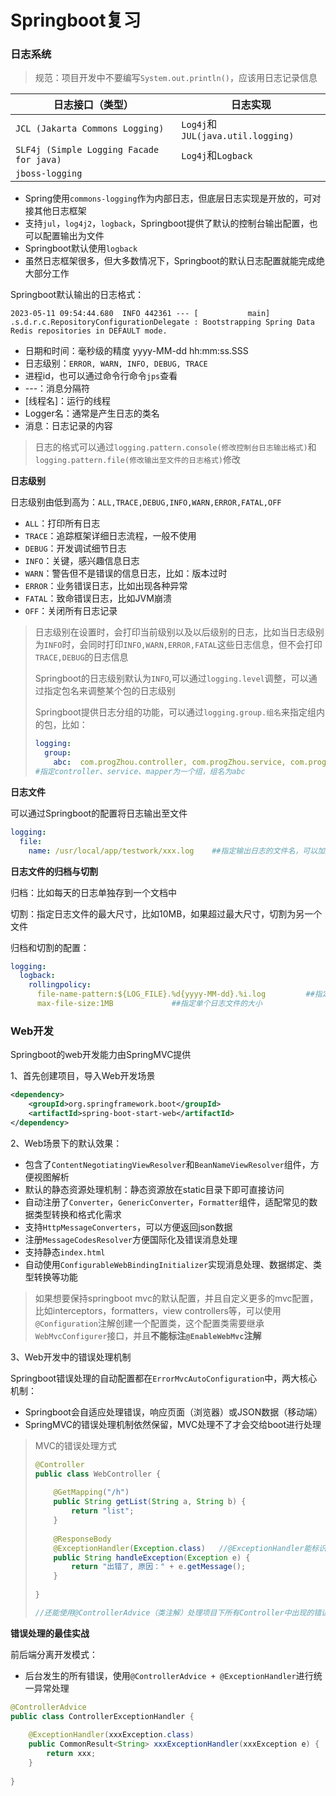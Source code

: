 # Springboot复习

### 日志系统

> 规范：项目开发中不要编写`System.out.println()`，应该用日志记录信息

| 日志接口（类型）                         | 日志实现                          |
| ---------------------------------------- | --------------------------------- |
| `JCL (Jakarta Commons Logging)`          | `Log4j`和`JUL(java.util.logging)` |
| `SLF4j (Simple Logging Facade for java)` | `Log4j`和`Logback`                |
| `jboss-logging`                          |                                   |

+ Spring使用`commons-logging`作为内部日志，但底层日志实现是开放的，可对接其他日志框架
+ 支持`jul`，`log4j2`，`logback`，Springboot提供了默认的控制台输出配置，也可以配置输出为文件
+ Springboot默认使用`logback`
+ 虽然日志框架很多，但大多数情况下，Springboot的默认日志配置就能完成绝大部分工作

Springboot默认输出的日志格式：

```
2023-05-11 09:54:44.680  INFO 442361 --- [           main] .s.d.r.c.RepositoryConfigurationDelegate : Bootstrapping Spring Data Redis repositories in DEFAULT mode.
```

+ 日期和时间：毫秒级的精度  yyyy-MM-dd hh:mm:ss.SSS
+ 日志级别：`ERROR, WARN, INFO, DEBUG, TRACE`
+ 进程id，也可以通过命令行命令`jps`查看
+ ---：消息分隔符
+ [线程名]：运行的线程
+ Logger名：通常是产生日志的类名
+ 消息：日志记录的内容

> 日志的格式可以通过`logging.pattern.console(修改控制台日志输出格式)`和`logging.pattern.file(修改输出至文件的日志格式)`修改

**日志级别**

日志级别由低到高为：`ALL,TRACE,DEBUG,INFO,WARN,ERROR,FATAL,OFF `

+ `ALL`：打印所有日志
+ `TRACE`：追踪框架详细日志流程，一般不使用
+ `DEBUG`：开发调试细节日志
+ `INFO`：关键，感兴趣信息日志
+ `WARN`：警告但不是错误的信息日志，比如：版本过时
+ `ERROR`：业务错误日志，比如出现各种异常
+ `FATAL`：致命错误日志，比如JVM崩溃
+ `OFF`：关闭所有日志记录

> 日志级别在设置时，会打印当前级别以及以后级别的日志，比如当日志级别为`INFO`时，会同时打印`INFO,WARN,ERROR,FATAL`这些日志信息，但不会打印`TRACE,DEBUG`的日志信息
>
> Springboot的日志级别默认为`INFO`,可以通过`logging.level`调整，可以通过指定包名来调整某个包的日志级别
>
> Springboot提供日志分组的功能，可以通过`logging.group.组名`来指定组内的包，比如：
>
> ```yaml
> logging:
>   group:
>     abc:  com.progZhou.controller, com.progZhou.service, com.progZhou,mapper
> #指定controller、service、mapper为一个组，组名为abc
> ```

**日志文件**

可以通过Springboot的配置将日志输出至文件

```yaml
logging:
  file:
    name: /usr/local/app/testwork/xxx.log    ##指定输出日志的文件名，可以加上路径，如果不加，则默认生成至项目同文件目录下
```

**日志文件的归档与切割**

归档：比如每天的日志单独存到一个文档中

切割：指定日志文件的最大尺寸，比如10MB，如果超过最大尺寸，切割为另一个文件

归档和切割的配置：

```yaml
logging:
  logback:
    rollingpolicy:
      file-name-pattern:${LOG_FILE}.%d{yyyy-MM-dd}.%i.log         ##指定日志归档的命名格式
      max-file-size:1MB             ##指定单个日志文件的大小
```

### Web开发

Springboot的web开发能力由SpringMVC提供

1、首先创建项目，导入Web开发场景

```xml
<dependency>
    <groupId>org.springframework.boot</groupId>
    <artifactId>spring-boot-start-web</artifactId>
</dependency>
```

2、Web场景下的默认效果：

+ 包含了`ContentNegotiatingViewResolver`和`BeanNameViewResolver`组件，方便视图解析
+ 默认的静态资源处理机制：静态资源放在static目录下即可直接访问
+ 自动注册了`Converter`，`GenericConverter`，`Formatter`组件，适配常见的数据类型转换和格式化需求
+ 支持`HttpMessageConverters`，可以方便返回json数据
+ 注册`MessageCodesResolver`方便国际化及错误消息处理
+ 支持静态`index.html`
+ 自动使用`ConfigurableWebBindingInitializer`实现消息处理、数据绑定、类型转换等功能

> 如果想要保持springboot mvc的默认配置，并且自定义更多的mvc配置，比如interceptors，formatters，view controllers等，可以使用`@Configuration`注解创建一个配置类，这个配置类需要继承`WebMvcConfigurer`接口，并且**不能标注`@EnableWebMvc`注解**

3、Web开发中的错误处理机制

Springboot错误处理的自动配置都在`ErrorMvcAutoConfiguration`中，两大核心机制：

+ Springboot会自适应处理错误，响应页面（浏览器）或JSON数据（移动端）
+ SpringMVC的错误处理机制依然保留，MVC处理不了才会交给boot进行处理

> MVC的错误处理方式
>
> ```java
> @Controller
> public class WebController {
>     
>     @GetMapping("/h")
>     public String getList(String a, String b) {
>         return "list";
>     }
>     
>     @ResponseBody
>     @ExceptionHandler(Exception.class)   //@ExceptionHandler能标识Controller中的一个方法来处理业务错误，默认只能处理当前类的错误
>     public String handleException(Exception e) {
>         return "出错了, 原因：" + e.getMessage();
>     }
>     
> }
> 
> //还能使用@ControllerAdvice（类注解）处理项目下所有Controller中出现的错误
> ```

**错误处理的最佳实战**

前后端分离开发模式：

+ 后台发生的所有错误，使用`@ControllerAdvice + @ExceptionHandler`进行统一异常处理

```java
@ControllerAdvice
public class ControllerExceptionHandler {
    
    @ExceptionHandler(xxxException.class)
    public CommonResult<String> xxxExceptionHandler(xxxException e) {
        return xxx;
    }
    
}
```

